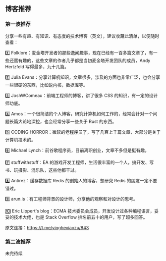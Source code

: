 ## 博客推荐

### 第一波推荐

分享一些有趣、有知识、有态度的技术博客（英文），建议收藏此清单，以便随时查看：

1️⃣ Folklore：麦金塔开发者的那些逸闻趣事，现在已经有一百多篇文章了，有一些还蛮有趣的，这些文章的作者几乎都是当初麦金塔开发团队的成员，Andy Hertzfeld 写得最多，九十几篇。

2️⃣ Julia Evans：分享计算机知识，文章很多，涉及的方面也非常广泛，也会分享一些很硬的东西，比如说内核，数据库等。

3️⃣ JoshWComeau：前端工程师的博客，讲了很多 CSS 的知识，有一定的设计师功底。

4️⃣ Amos：一个很简洁的个人博客，研究计算机如何工作的，经常会针对一个问题长篇大论地深挖，也会经常分享一些关于 Rust 的东西。

5️⃣ CODING HORROR：微软的老程序员了，写了几百上千篇文章，大部分是关于计算机技术的。

6️⃣ Michael Lynch：前谷歌程序员，目前离职创业，文章不多但是挺有趣。

7️⃣ stuffwithstuff：EA 的游戏开发工程师，生活很丰富的一个人，搞开发、写书、玩摄影、混乐队，这些他都干过。

8️⃣ Antirez：缓存数据库 Redis 的创始人的博客，想研究 Redis 的朋友一定不要错过。

9️⃣ arun.is：有工程师背景的设计师，分享他的观察和对设计的思考。

🔟 Eric Lippert's blog：ECMA 技术委员会成员，开发设计过各种编程语言，妥妥的技术大佬，也是 Stack Overflow 排名前五十的用户，写了超多回答。

原文连接：https://t.me/yinghexiaozu/843

### 第二波推荐

未完待续
